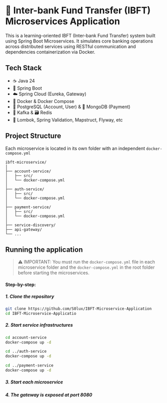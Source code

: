 
# 💸 Inter-bank Fund Transfer (IBFT) Microservices Application

This is a learning-oriented IBFT (Inter-bank Fund Transfer) system built using Spring Boot Microservices. It simulates core banking operations across distributed services using RESTful communication and dependencies containerization via Docker.


## Tech Stack

* ☕ Java 24 
* 🍃 Spring Boot
* ☁️ Spring Cloud (Eureka, Gateway)
* 🐋 Docker & Docker Compose
* 🐘 PostgreSQL (Account, User) & 🌿 MongoDB (Payment)
* 💌 Kafka & 🗃️ Redis
* 🧰 Lombok, Spring Validation, Mapstruct, Flyway, etc

## Project Structure

Each microservice is located in its own folder with an independent `docker-compose.yml`

```
ibft-microservice/
│
├── account-service/
│   ├── src/
│   └── docker-compose.yml
│
├── auth-service/
│   ├── src/
│   └── docker-compose.yml
│
├── payment-service/
│   ├── src/
│   └── docker-compose.yml
│
├── service-discovery/
├── api-gateway/
└── ...
```
## Running the application

> ⚠️ IMPORTANT: You must run the `docker-compose.yml` file in each microservice folder and the `docker-compose.yml` in the root folder before starting the microservices.

#### Step-by-step:

##### 1. Clone the repository

```bash
git clone https://github.com/S0lux/IBFT-Microservice-Application
cd IBFT-Microservice-Applicatio
```

##### 2. Start service infrastructures

```bash
cd account-service
docker-compose up -d

cd ../auth-service
docker-compose up -d

cd ../payment-service
docker-compose up -d
```

##### 3. Start each microservice

##### 4. The gateway is exposed at port 8080

